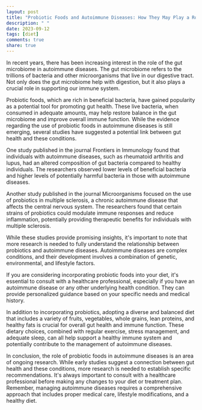 ```yaml
---
layout: post
title: "Probiotic Foods and Autoimmune Diseases: How They May Play a Role"
description: " "
date: 2023-09-12
tags: [diet]
comments: true
share: true
---
```


In recent years, there has been increasing interest in the role of the gut microbiome in autoimmune diseases. The gut microbiome refers to the trillions of bacteria and other microorganisms that live in our digestive tract. Not only does the gut microbiome help with digestion, but it also plays a crucial role in supporting our immune system.

Probiotic foods, which are rich in beneficial bacteria, have gained popularity as a potential tool for promoting gut health. These live bacteria, when consumed in adequate amounts, may help restore balance in the gut microbiome and improve overall immune function. While the evidence regarding the use of probiotic foods in autoimmune diseases is still emerging, several studies have suggested a potential link between gut health and these conditions.

One study published in the journal Frontiers in Immunology found that individuals with autoimmune diseases, such as rheumatoid arthritis and lupus, had an altered composition of gut bacteria compared to healthy individuals. The researchers observed lower levels of beneficial bacteria and higher levels of potentially harmful bacteria in those with autoimmune diseases.

Another study published in the journal Microorganisms focused on the use of probiotics in multiple sclerosis, a chronic autoimmune disease that affects the central nervous system. The researchers found that certain strains of probiotics could modulate immune responses and reduce inflammation, potentially providing therapeutic benefits for individuals with multiple sclerosis.

While these studies provide promising insights, it's important to note that more research is needed to fully understand the relationship between probiotics and autoimmune diseases. Autoimmune diseases are complex conditions, and their development involves a combination of genetic, environmental, and lifestyle factors.

If you are considering incorporating probiotic foods into your diet, it's essential to consult with a healthcare professional, especially if you have an autoimmune disease or any other underlying health condition. They can provide personalized guidance based on your specific needs and medical history.

In addition to incorporating probiotics, adopting a diverse and balanced diet that includes a variety of fruits, vegetables, whole grains, lean proteins, and healthy fats is crucial for overall gut health and immune function. These dietary choices, combined with regular exercise, stress management, and adequate sleep, can all help support a healthy immune system and potentially contribute to the management of autoimmune diseases.

In conclusion, the role of probiotic foods in autoimmune diseases is an area of ongoing research. While early studies suggest a connection between gut health and these conditions, more research is needed to establish specific recommendations. It's always important to consult with a healthcare professional before making any changes to your diet or treatment plan. Remember, managing autoimmune diseases requires a comprehensive approach that includes proper medical care, lifestyle modifications, and a healthy diet.